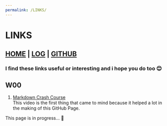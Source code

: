 ```yaml
---
permalink: /LINKS/
---
```


# LINKS
## [HOME](serimanrnsa.github.io/os212) | [LOG](os212/TXT/mylog.txt) | [GITHUB](https://github.com/serimanrnsa/os212)

### I find these links useful or interesting and i hope you do too 😊

## W00

1. [Markdown Crash Course](https://youtu.be/HUBNt18RFbo)<br>
    This video is the first thing that came to mind because it helped a lot in the making of this GitHub Page.

This page is in progress... 🚧
